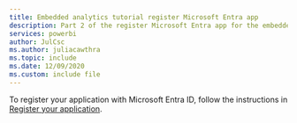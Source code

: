 ```yaml
---
title: Embedded analytics tutorial register Microsoft Entra app
description: Part 2 of the register Microsoft Entra app for the embedded analytics tutorials.
services: powerbi
author: JulCsc
ms.author: juliacawthra
ms.topic: include
ms.date: 12/09/2020
ms.custom: include file
---
```


To register your application with Microsoft Entra ID, follow the instructions in [Register your application](../developer/embedded/register-app.md).
